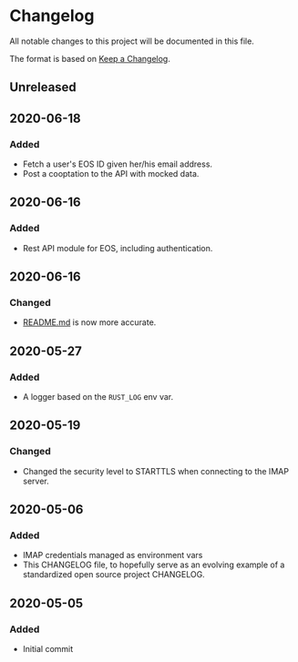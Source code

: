 # Changelog

All notable changes to this project will be documented in this file.

The format is based on [Keep a Changelog](https://keepachangelog.com/en/1.0.0/).

## Unreleased

## 2020-06-18
### Added
- Fetch a user's EOS ID given her/his email address.
- Post a cooptation to the API with mocked data.

## 2020-06-16
### Added
- Rest API module for EOS, including authentication.

## 2020-06-16
### Changed
- [README.md](README.md) is now more accurate.

## 2020-05-27
### Added
- A logger based on the `RUST_LOG` env var.

## 2020-05-19
### Changed
- Changed the security level to STARTTLS when connecting to the IMAP server.

## 2020-05-06
### Added
- IMAP credentials managed as environment vars
- This CHANGELOG file, to hopefully serve as an evolving example of a standardized open source project CHANGELOG.

## 2020-05-05
### Added
- Initial commit
